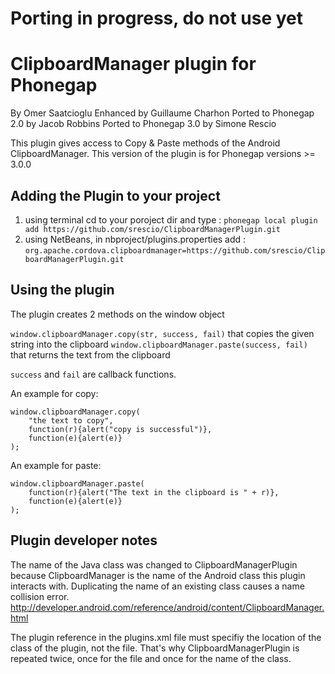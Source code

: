 # Porting in progress, do not use yet #



# ClipboardManager plugin for Phonegap #
By Omer Saatcioglu
Enhanced by Guillaume Charhon
Ported to Phonegap 2.0 by Jacob Robbins
Ported to Phonegap 3.0 by Simone Rescio

This plugin gives access to Copy & Paste methods of the Android ClipboardManager.
This version of the plugin is for Phonegap versions >= 3.0.0

## Adding the Plugin to your project ##
1. using terminal cd to your poroject dir and type :
`phonegap local plugin add https://github.com/srescio/ClipboardManagerPlugin.git`
2. using NetBeans, in nbproject/plugins.properties add :
`org.apache.cordova.clipboardmanager=https://github.com/srescio/ClipboardManagerPlugin.git`

## Using the plugin ##
The plugin creates 2 methods on the window object

`window.clipboardManager.copy(str, success, fail)` that copies the given string into the clipboard
`window.clipboardManager.paste(success, fail)` that returns the text from the clipboard

`success` and `fail` are callback functions. 

An example for copy:

	window.clipboardManager.copy(
		"the text to copy",
		function(r){alert("copy is successful")},
		function(e){alert(e)}
	);

An example for paste:

	window.clipboardManager.paste(
		function(r){alert("The text in the clipboard is " + r)},
		function(e){alert(e)}
	);

## Plugin developer notes ##

The name of the Java class was changed to ClipboardManagerPlugin because ClipboardManager is the name of the Android class this plugin interacts with. Duplicating the name of an existing class causes a name collision error. http://developer.android.com/reference/android/content/ClipboardManager.html 

The plugin reference in the plugins.xml file must specifiy the location of the class of the plugin, not the file. That's why ClipboardManagerPlugin is repeated twice, once for the file and once for the name of the class.

